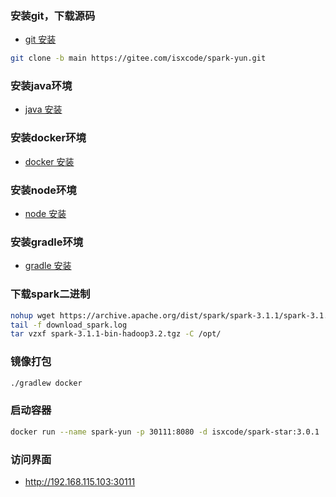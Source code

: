 ### 安装git，下载源码

- [git 安装](https://ispong.isxcode.com/github/git/git%20%E5%AE%89%E8%A3%85/)

```bash
git clone -b main https://gitee.com/isxcode/spark-yun.git
```

### 安装java环境

- [java 安装](https://ispong.isxcode.com/spring/java/java%20%E5%AE%89%E8%A3%85/)

### 安装docker环境

- [docker 安装](https://ispong.isxcode.com/linux/docker/docker%20%E5%AE%89%E8%A3%85/)

### 安装node环境

- [node 安装](https://ispong.isxcode.com/react/nodejs/nodejs%20%E5%AE%89%E8%A3%85/)

### 安装gradle环境

- [gradle 安装](https://ispong.isxcode.com/react/nodejs/gradle%20%E5%AE%89%E8%A3%85/)

### 下载spark二进制

```bash
nohup wget https://archive.apache.org/dist/spark/spark-3.1.1/spark-3.1.1-bin-hadoop3.2.tgz >> download_spark.log 2>&1 &  
tail -f download_spark.log
tar vzxf spark-3.1.1-bin-hadoop3.2.tgz -C /opt/
```

### 镜像打包

```bash
./gradlew docker
```

### 启动容器

```bash
docker run --name spark-yun -p 30111:8080 -d isxcode/spark-star:3.0.1
```

### 访问界面

- http://192.168.115.103:30111
